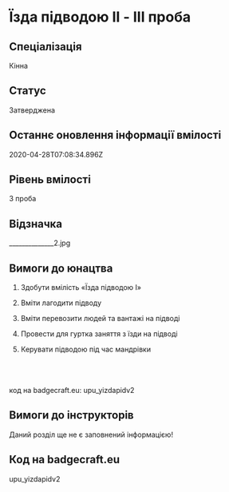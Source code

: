 # Їзда підводою II - ІІІ проба

## Спеціалізація

Кінна

## Статус

Затверджена

## Останнє оновлення інформації вмілості

2020-04-28T07:08:34.896Z

## Рівень вмілості

3 проба

## Відзначка

______________2.jpg

## Вимоги до юнацтва

<ol><li><p>Здобути вмілість «Їзда підводою І»</p></li><li><p>Вміти лагодити підводу</p></li><li><p>Вміти перевозити людей та вантажі на підводі</p></li><li><p>Провести для гуртка заняття з їзди на підводі</p></li><li>Керувати підводою під час мандрівки</li></ol><br><span><br><br></span>код на badgecraft.eu: upu_yizdapidv2<br>

## Вимоги до інструкторів

Даний розділ ще не є заповнений інформацією!

## Код на badgecraft.eu

upu_yizdapidv2